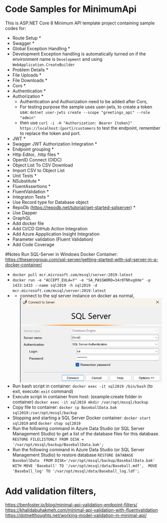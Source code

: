 # Code Samples for MinimumApi
This is ASP.NET Core 8 Minimum API template project containing sample codes for:
- Route Setup *
- Swagger *
- Global Exception Handling *
- Development Exception handling is automatically turned on if the environment name is `Development` and using `WebApplication.CreateBuilder` 
- Problem Details *
- File Uploads *
- File Downloads *
- Cors *
- Authentication *
- Authorization *
  - Authentication and Authorization need to be added after Cors, 
  - For testing purpose the sample uses user-jwts, to create a token use: `dotnet user-jwts create --scope "greetings_api" --role "admin"`
  - then use `curl -i -H "Authorization: Bearer {token}" https://localhost:{port}/customers` to test the endpoint, remember to replace the token and port.
- JWT *
- Swagger JWT Authorization Integration *
- Endpoint grouping *
- Http Editor, .http files *
- OpenID Connect (OIDC)
- Object List To CSV Download
- Import CSV to Object List
- Unit Tests *
- NSubstitute *
- FluentAssertions *
- FluentValidation *
- Integraton Tests *
- Use Record type for Database object
- RepoDb (https://repodb.net/tutorial/get-started-sqlserver)  *
- Use Dapper
- GraphQL
- Add docker file
- Add CI/CD GitHub Action Integration 
- Add Azure Appplication Insight Integration
- Parameter validation (Fluent Validation)
- Add Code Coverage


#Notes
Run SQL-Server in Windows Docker Container: https://theserogroup.com/sql-server/getting-started-with-sql-server-in-a-docker-container/
- `docker pull mcr.microsoft.com/mssql/server:2019-latest`
- `docker run -e "ACCEPT_EULA=Y" -e "SA_PASSWORD=34r0TNhvgOde" -p 1433:1433 --name sql2019 -h sql2019 -d mcr.microsoft.com/mssql/server:2019-latest`
- - connect to the sql server instance on docker as normal, 
  ![Connect To Sql On Docker](./docs/connect-to-sql-on-docker.png)
- Run bash script in container: `docker exec -it sql2019 /bin/bash`  (to exit, execute: `exit` command)
- Execute script in container from host: (example:create folder in container)
  `docker exec -it sql2019 mkdir /var/opt/mssql/backup`
- Copy file to container: `docker cp BaseballData.bak sql2019:/var/opt/mssql/backup`
- Stopping and starting a SQL Server Docker container: `docker start sql2019` and `docker stop sql2019`
- Run the following command in Azure Data Studio (or SQL Server Management Studio) to get a list of the database files for this database.
 `RESTORE FILELISTONLY FROM DISK = '/var/opt/mssql/backup/BaseballData.bak';`
- Run the following command in Azure Data Studio (or SQL Server Management Studio) to restore database
    `RESTORE DATABASE BaseballData 
    FROM DISK='/var/opt/mssql/backup/BaseballData.bak' 
    WITH MOVE 'Baseball' TO '/var/opt/mssql/data/Baseball.mdf', 
    MOVE 'Baseball_log' TO '/var/opt/mssql/data/Baseball_log.ldf';`

# Add validation filters, 
https://benfoster.io/blog/minimal-api-validation-endpoint-filters/
https://khalidabuhakmeh.com/minimal-api-validation-with-fluentvalidation
https://dotnetthoughts.net/working-model-validation-in-minimal-api/